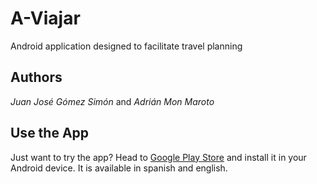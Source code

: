 # A-Viajar
Android application designed to facilitate travel planning

## Authors
_Juan José Gómez Simón_ and _Adrián Mon Maroto_

## Use the App
Just want to try the app? Head to [Google Play Store](https://play.google.com/store/apps/details?id=es.uji.al394516.aviajar&gl) and install it in your Android device.
It is available in spanish and english.
